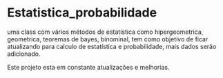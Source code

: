 # Estatistica_probabilidade
uma class com vários métodos de estatística como hipergeometrica, geometrica, teoremas de bayes, binominal, tem como objetivo de ficar atualizando para calculo de estatística e probabilidade, mais dados serão adicionado.


Este projeto esta em constante atualizações e melhorias.
